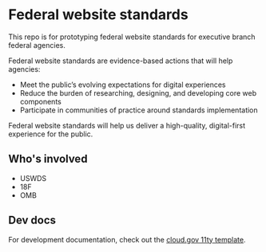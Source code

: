 # Federal website standards

This repo is for prototyping federal website standards for executive branch federal agencies. 

Federal website standards are evidence-based actions that will help agencies:
- Meet the public’s evolving expectations for digital experiences
- Reduce the burden of researching, designing, and developing core web components
- Participate in communities of practice around standards implementation

Federal website standards will help us deliver a high-quality, digital-first experience for the public.

## Who's involved
- USWDS
- 18F
- OMB

## Dev docs

For development documentation, check out the [cloud.gov 11ty template](https://github.com/cloud-gov/pages-uswds-11ty).
